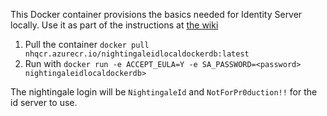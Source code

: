 This Docker container provisions the basics needed for Identity Server locally. Use it as part of the instructions at [the wiki](https://dev.azure.com/nightingalehq/Nightingale/_wiki/wikis/Nightingale.wiki/2/Running-the-ID-solution-locally)

1. Pull the container `docker pull nhqcr.azurecr.io/nightingaleidlocaldockerdb:latest`
2. Run with `docker run -e ACCEPT_EULA=Y -e SA_PASSWORD=<password>  nightingaleidlocaldockerdb>`

The nightingale login will be `NightingaleId` and `NotForPr0duction!!` for the id server to use.
